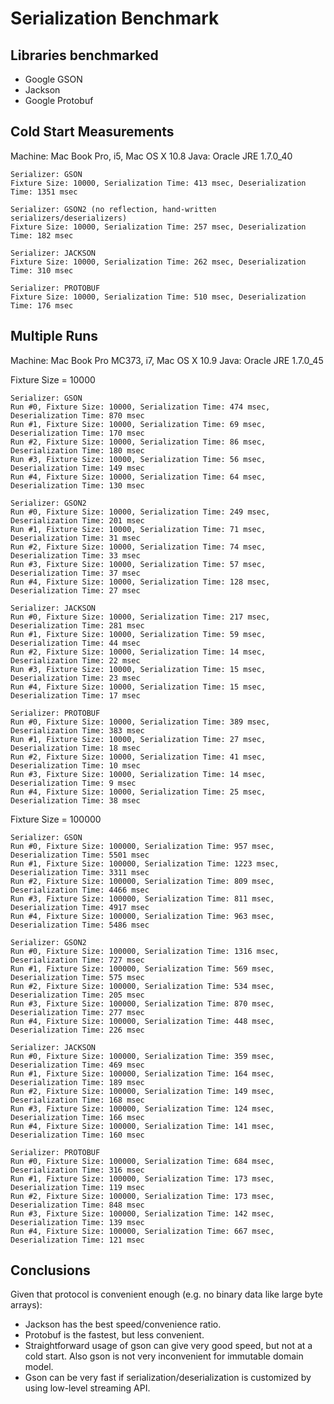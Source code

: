 Serialization Benchmark
=======================

## Libraries benchmarked

* Google GSON
* Jackson
* Google Protobuf

## Cold Start Measurements

Machine: Mac Book Pro, i5, Mac OS X 10.8
Java: Oracle JRE 1.7.0_40

```
Serializer: GSON
Fixture Size: 10000, Serialization Time: 413 msec, Deserialization Time: 1351 msec

Serializer: GSON2 (no reflection, hand-written serializers/deserializers)
Fixture Size: 10000, Serialization Time: 257 msec, Deserialization Time: 182 msec

Serializer: JACKSON
Fixture Size: 10000, Serialization Time: 262 msec, Deserialization Time: 310 msec

Serializer: PROTOBUF
Fixture Size: 10000, Serialization Time: 510 msec, Deserialization Time: 176 msec
```

## Multiple Runs

Machine: Mac Book Pro MC373, i7, Mac OS X 10.9
Java: Oracle JRE 1.7.0_45

Fixture Size = 10000
```
Serializer: GSON
Run #0, Fixture Size: 10000, Serialization Time: 474 msec, Deserialization Time: 870 msec
Run #1, Fixture Size: 10000, Serialization Time: 69 msec, Deserialization Time: 170 msec
Run #2, Fixture Size: 10000, Serialization Time: 86 msec, Deserialization Time: 180 msec
Run #3, Fixture Size: 10000, Serialization Time: 56 msec, Deserialization Time: 149 msec
Run #4, Fixture Size: 10000, Serialization Time: 64 msec, Deserialization Time: 130 msec

Serializer: GSON2
Run #0, Fixture Size: 10000, Serialization Time: 249 msec, Deserialization Time: 201 msec
Run #1, Fixture Size: 10000, Serialization Time: 71 msec, Deserialization Time: 31 msec
Run #2, Fixture Size: 10000, Serialization Time: 74 msec, Deserialization Time: 33 msec
Run #3, Fixture Size: 10000, Serialization Time: 57 msec, Deserialization Time: 37 msec
Run #4, Fixture Size: 10000, Serialization Time: 128 msec, Deserialization Time: 27 msec

Serializer: JACKSON
Run #0, Fixture Size: 10000, Serialization Time: 217 msec, Deserialization Time: 281 msec
Run #1, Fixture Size: 10000, Serialization Time: 59 msec, Deserialization Time: 44 msec
Run #2, Fixture Size: 10000, Serialization Time: 14 msec, Deserialization Time: 22 msec
Run #3, Fixture Size: 10000, Serialization Time: 15 msec, Deserialization Time: 23 msec
Run #4, Fixture Size: 10000, Serialization Time: 15 msec, Deserialization Time: 17 msec

Serializer: PROTOBUF
Run #0, Fixture Size: 10000, Serialization Time: 389 msec, Deserialization Time: 383 msec
Run #1, Fixture Size: 10000, Serialization Time: 27 msec, Deserialization Time: 18 msec
Run #2, Fixture Size: 10000, Serialization Time: 41 msec, Deserialization Time: 10 msec
Run #3, Fixture Size: 10000, Serialization Time: 14 msec, Deserialization Time: 9 msec
Run #4, Fixture Size: 10000, Serialization Time: 25 msec, Deserialization Time: 38 msec
```

Fixture Size = 100000
```
Serializer: GSON
Run #0, Fixture Size: 100000, Serialization Time: 957 msec, Deserialization Time: 5501 msec
Run #1, Fixture Size: 100000, Serialization Time: 1223 msec, Deserialization Time: 3311 msec
Run #2, Fixture Size: 100000, Serialization Time: 809 msec, Deserialization Time: 4466 msec
Run #3, Fixture Size: 100000, Serialization Time: 811 msec, Deserialization Time: 4917 msec
Run #4, Fixture Size: 100000, Serialization Time: 963 msec, Deserialization Time: 5486 msec

Serializer: GSON2
Run #0, Fixture Size: 100000, Serialization Time: 1316 msec, Deserialization Time: 727 msec
Run #1, Fixture Size: 100000, Serialization Time: 569 msec, Deserialization Time: 575 msec
Run #2, Fixture Size: 100000, Serialization Time: 534 msec, Deserialization Time: 205 msec
Run #3, Fixture Size: 100000, Serialization Time: 870 msec, Deserialization Time: 277 msec
Run #4, Fixture Size: 100000, Serialization Time: 448 msec, Deserialization Time: 226 msec

Serializer: JACKSON
Run #0, Fixture Size: 100000, Serialization Time: 359 msec, Deserialization Time: 469 msec
Run #1, Fixture Size: 100000, Serialization Time: 164 msec, Deserialization Time: 189 msec
Run #2, Fixture Size: 100000, Serialization Time: 149 msec, Deserialization Time: 168 msec
Run #3, Fixture Size: 100000, Serialization Time: 124 msec, Deserialization Time: 166 msec
Run #4, Fixture Size: 100000, Serialization Time: 141 msec, Deserialization Time: 160 msec

Serializer: PROTOBUF
Run #0, Fixture Size: 100000, Serialization Time: 684 msec, Deserialization Time: 316 msec
Run #1, Fixture Size: 100000, Serialization Time: 173 msec, Deserialization Time: 119 msec
Run #2, Fixture Size: 100000, Serialization Time: 173 msec, Deserialization Time: 848 msec
Run #3, Fixture Size: 100000, Serialization Time: 142 msec, Deserialization Time: 139 msec
Run #4, Fixture Size: 100000, Serialization Time: 667 msec, Deserialization Time: 121 msec
```

## Conclusions

Given that protocol is convenient enough (e.g. no binary data like large byte arrays):

* Jackson has the best speed/convenience ratio.
* Protobuf is the fastest, but less convenient.
* Straightforward usage of gson can give very good speed, but not at a cold start.
Also gson is not very inconvenient for immutable domain model.
* Gson can be very fast if serialization/deserialization is customized by using low-level streaming API.
